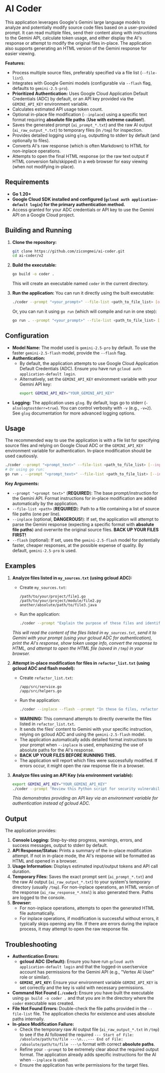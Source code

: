 
# AI Coder

This application leverages Google's Gemini large language models to analyze and potentially modify source code files based on a user-provided prompt. It can read multiple files, send their content along with instructions to the Gemini API, calculate token usage, and either display the AI's response or attempt to modify the original files in-place. The application also supports generating an HTML version of the Gemini response for easier viewing.

**Features:**

*   Process multiple source files, preferably specified via a file list (`--file-list`).
*   Integrates with Google Gemini models (configurable via `--flash` flag, defaults to `gemini-2.5-pro`).
*   **Prioritized Authentication:** Uses Google Cloud Application Default Credentials (ADC) by default, or an API key provided via the `GEMINI_API_KEY` environment variable.
*   Calculates estimated API usage token count.
*   Optional in-place file modification (`--inplace`) using a specific text format requiring **absolute file paths** (**Use with extreme caution!**).
*   Saves the generated prompt (`ai_prompt_*.txt`) and the raw AI output (`ai_raw_output_*.txt`) to temporary files (in `/tmp`) for inspection.
*   Provides detailed logging using `glog`, outputting to stderr by default (and optionally to files).
*   Converts AI's raw response (which is often Markdown) to HTML for non-inplace operations.
*   Attempts to open the final HTML response (or the raw text output if HTML conversion fails/skipped) in a web browser for easy viewing (when not modifying in-place).

## Requirements

*   **Go 1.20+**
*   **Google Cloud SDK installed and configured (`gcloud auth application-default login`) for the primary authentication method.**
*   Access granted for your ADC credentials or API key to use the Gemini API on a Google Cloud project.

## Building and Running

1.  **Clone the repository:**
    ```bash
    git clone https://github.com/zicongmei/ai-coder.git
    cd ai-coder/v2
    ```

2.  **Build the executable:**
    ```bash
    go build -o coder .
    ```
    This will create an executable named `coder` in the current directory.

3.  **Run the application:**
    You can run it directly using the built executable:
    ```bash
    ./coder --prompt "<your_prompt>" --file-list <path_to_file_list> [other_options]
    ```
    Or, you can run it using `go run` (which will compile and run in one step):
    ```bash
    go run . --prompt "<your_prompt>" --file-list <path_to_file_list> [other_options]
    ```

## Configuration

*   **Model Name:** The model used is `gemini-2.5-pro` by default. To use the faster `gemini-2.5-flash` model, provide the `--flash` flag.
*   **Authentication:**
    *   By default, the application attempts to use Google Cloud Application Default Credentials (ADC). Ensure you have run `gcloud auth application-default login`.
    *   Alternatively, set the `GEMINI_API_KEY` environment variable with your Gemini API key:
        ```bash
        export GEMINI_API_KEY="YOUR_GEMINI_API_KEY"
        ```
*   **Logging:** The application uses `glog`. By default, logs go to stderr (`-alsologtostderr=true`). You can control verbosity with `-v` (e.g., `-v=2`). See `glog` documentation for more advanced logging options.

## Usage

The recommended way to use the application is with a file list for specifying source files and relying on Google Cloud ADC or the `GEMINI_API_KEY` environment variable for authentication. In-place modification should be used cautiously.

```bash
./coder --prompt "<prompt_text>" --file-list <path_to_file_list> [--inplace] [--flash]
# Or using go run:
go run . --prompt "<prompt_text>" --file-list <path_to_file_list> [--inplace] [--flash]
```

**Key Arguments:**

*   `--prompt "<prompt text>"` (**REQUIRED**): The base prompt/instruction for the Gemini API. Format instructions for in-place modification are added automatically by the application.
*   `--file-list <path>` (**REQUIRED**): Path to a file containing a list of source file paths (one per line).
*   `--inplace` (optional, **DANGEROUS!**): If set, the application will attempt to parse the Gemini response (expecting a specific format with **absolute file paths**) and overwrite the original source files. **BACK UP YOUR FILES FIRST!**
*   `--flash` (optional): If set, uses the `gemini-2.5-flash` model for potentially faster, cheaper responses, at the possible expense of quality. By default, `gemini-2.5-pro` is used.

## Examples

1.  **Analyze files listed in `my_sources.txt` (using gcloud ADC):**
    *   Create `my_sources.txt`:
        ```
        /path/to/your/project/file1.go
        /path/to/your/project/module/file2.py
        another/absolute/path/to/file3.java
        ```
    *   Run the application:
        ```bash
        ./coder --prompt "Explain the purpose of these files and identify potential bugs." --file-list my_sources.txt
        ```
    *This will read the content of the files listed in `my_sources.txt`, send it to Gemini with your prompt (using your gcloud ADC for authentication), print the AI's response, show token usage info, convert the response to HTML, and attempt to open the HTML file (saved in `/tmp`) in your browser.*

2.  **Attempt in-place modification for files in `refactor_list.txt` (using gcloud ADC and flash model):**
    *   Create `refactor_list.txt`:
        ```
        /app/src/service.go
        /app/src/helpers.go
        ```
    *   Run the application:
        ```bash
        ./coder --inplace --flash --prompt "In these Go files, refactor all functions that return an error to also return a boolean indicating success." --file-list refactor_list.txt
        ```
    *   **WARNING:** This command attempts to directly overwrite the files listed in `refactor_list.txt`.
    *   It sends the files' content to Gemini with your specific instruction, relying on gcloud ADC and using the `gemini-2.5-flash` model.
    *   The application automatically adds detailed format instructions to your prompt when `--inplace` is used, emphasizing the use of absolute paths for the AI's response.
    *   **BACK UP YOUR FILES BEFORE RUNNING THIS.**
    *   The application will report which files were successfully modified. If errors occur, it might open the raw response file in a browser.

3.  **Analyze files using an API Key (via environment variable):**
    ```bash
    export GEMINI_API_KEY="YOUR_GEMINI_API_KEY"
    ./coder --prompt "Review this Python script for security vulnerabilities." --file-list /scripts/script_list.txt
    ```
    *This demonstrates providing an API key via an environment variable for authentication instead of gcloud ADC.*

## Output

The application provides:

1.  **Console Logging:** Step-by-step progress, warnings, errors, and success messages, output to stderr by default.
2.  **API Response/Status:** Prints a summary of the in-place modification attempt. If not in in-place mode, the AI's response will be formatted as HTML and opened in a browser.
3.  **Usage Information:** Displays estimated input/output tokens and API call duration.
4.  **Temporary Files:** Saves the exact prompt sent (`ai_prompt_*.txt`) and the raw AI output (`ai_raw_output_*.txt`) to your system's temporary directory (usually `/tmp`). For non-inplace operations, an HTML version of the response (`ai_raw_response_*.html`) is also generated there. Paths are logged to the console.
5.  **Browser:**
    *   For non-inplace operations, attempts to open the generated HTML file automatically.
    *   For inplace operations, if modification is successful without errors, it typically skips opening any file. If there are errors during the inplace process, it may attempt to open the raw response file.

## Troubleshooting

*   **Authentication Errors:**
    *   **gcloud ADC (Default):** Ensure you have run `gcloud auth application-default login` and that the logged-in user/service account has permissions for the Gemini API (e.g., "Vertex AI User" role or similar).
    *   **`GEMINI_API_KEY`:** Ensure your environment variable `GEMINI_API_KEY` is set correctly and the key is valid with necessary permissions.
*   **Command Not Found (`./coder`):** Ensure you have built the executable using `go build -o coder .` and that you are in the directory where the `coder` executable was created.
*   **File Not Found Errors:** Double-check the file paths provided in the `--file-list` file. The application checks for existence and uses absolute paths internally.
*   **In-place Modification Failure:**
    *   Check the temporary raw AI output file (`ai_raw_output_*.txt` in `/tmp`) to see if the AI followed the required `--- Start of File: /absolute/path/to/file ---\n...--- End of File: /absolute/path/to/file ---\n` format with correct **absolute paths**.
    *   Refine your `--prompt` to be extremely clear about the required output format. The application already adds specific instructions for the AI when `--inplace` is used.
    *   Ensure the application has write permissions for the target files.